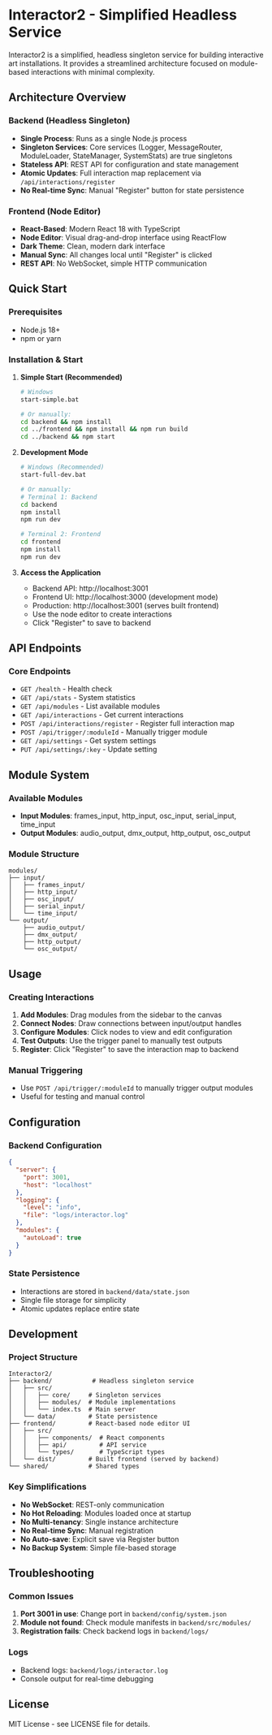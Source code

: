# Interactor2 - Simplified Headless Service

Interactor2 is a simplified, headless singleton service for building interactive art installations. It provides a streamlined architecture focused on module-based interactions with minimal complexity.

## Architecture Overview

### Backend (Headless Singleton)
- **Single Process**: Runs as a single Node.js process
- **Singleton Services**: Core services (Logger, MessageRouter, ModuleLoader, StateManager, SystemStats) are true singletons
- **Stateless API**: REST API for configuration and state management
- **Atomic Updates**: Full interaction map replacement via `/api/interactions/register`
- **No Real-time Sync**: Manual "Register" button for state persistence

### Frontend (Node Editor)
- **React-Based**: Modern React 18 with TypeScript
- **Node Editor**: Visual drag-and-drop interface using ReactFlow
- **Dark Theme**: Clean, modern dark interface
- **Manual Sync**: All changes local until "Register" is clicked
- **REST API**: No WebSocket, simple HTTP communication

## Quick Start

### Prerequisites
- Node.js 18+
- npm or yarn

### Installation & Start

1. **Simple Start (Recommended)**
   ```bash
   # Windows
   start-simple.bat
   
   # Or manually:
   cd backend && npm install
   cd ../frontend && npm install && npm run build
   cd ../backend && npm start
   ```

2. **Development Mode**
   ```bash
   # Windows (Recommended)
   start-full-dev.bat
   
   # Or manually:
   # Terminal 1: Backend
   cd backend
   npm install
   npm run dev
   
   # Terminal 2: Frontend
   cd frontend
   npm install
   npm run dev
   ```

3. **Access the Application**
   - Backend API: http://localhost:3001
   - Frontend UI: http://localhost:3000 (development mode)
   - Production: http://localhost:3001 (serves built frontend)
   - Use the node editor to create interactions
   - Click "Register" to save to backend

## API Endpoints

### Core Endpoints
- `GET /health` - Health check
- `GET /api/stats` - System statistics
- `GET /api/modules` - List available modules
- `GET /api/interactions` - Get current interactions
- `POST /api/interactions/register` - Register full interaction map
- `POST /api/trigger/:moduleId` - Manually trigger module
- `GET /api/settings` - Get system settings
- `PUT /api/settings/:key` - Update setting

## Module System

### Available Modules
- **Input Modules**: frames_input, http_input, osc_input, serial_input, time_input
- **Output Modules**: audio_output, dmx_output, http_output, osc_output

### Module Structure
```
modules/
├── input/
│   ├── frames_input/
│   ├── http_input/
│   ├── osc_input/
│   ├── serial_input/
│   └── time_input/
└── output/
    ├── audio_output/
    ├── dmx_output/
    ├── http_output/
    └── osc_output/
```

## Usage

### Creating Interactions
1. **Add Modules**: Drag modules from the sidebar to the canvas
2. **Connect Nodes**: Draw connections between input/output handles
3. **Configure Modules**: Click nodes to view and edit configuration
4. **Test Outputs**: Use the trigger panel to manually test outputs
5. **Register**: Click "Register" to save the interaction map to backend

### Manual Triggering
- Use `POST /api/trigger/:moduleId` to manually trigger output modules
- Useful for testing and manual control

## Configuration

### Backend Configuration
```json
{
  "server": {
    "port": 3001,
    "host": "localhost"
  },
  "logging": {
    "level": "info",
    "file": "logs/interactor.log"
  },
  "modules": {
    "autoLoad": true
  }
}
```

### State Persistence
- Interactions are stored in `backend/data/state.json`
- Single file storage for simplicity
- Atomic updates replace entire state

## Development

### Project Structure
```
Interactor2/
├── backend/           # Headless singleton service
│   ├── src/
│   │   ├── core/     # Singleton services
│   │   ├── modules/  # Module implementations
│   │   └── index.ts  # Main server
│   └── data/         # State persistence
├── frontend/         # React-based node editor UI
│   ├── src/
│   │   ├── components/  # React components
│   │   ├── api/         # API service
│   │   └── types/       # TypeScript types
│   └── dist/         # Built frontend (served by backend)
└── shared/           # Shared types
```

### Key Simplifications
- **No WebSocket**: REST-only communication
- **No Hot Reloading**: Modules loaded once at startup
- **No Multi-tenancy**: Single instance architecture
- **No Real-time Sync**: Manual registration
- **No Auto-save**: Explicit save via Register button
- **No Backup System**: Simple file-based storage

## Troubleshooting

### Common Issues
1. **Port 3001 in use**: Change port in `backend/config/system.json`
2. **Module not found**: Check module manifests in `backend/src/modules/`
3. **Registration fails**: Check backend logs in `backend/logs/`

### Logs
- Backend logs: `backend/logs/interactor.log`
- Console output for real-time debugging

## License

MIT License - see LICENSE file for details. 